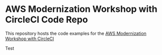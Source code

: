 # AWS Modernization Workshop with CircleCI Code Repo

This repository hosts the code examples for the [AWS Modernization Workshop with CircleCI](https://circleci.awsworkshop.io/)

Test
